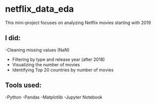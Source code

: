 # netflix_data_eda
This mini-project focuses on analyzing Netflix movies starting with 2019
## I did:
-Cleaning missing values (NaN)
- Filtering by type and release year (after 2018)
- Visualizing the number of movies
- Identifying Top 20 countries by number of movies
## Tools used:
-Python
-Pandas
-Matplotlib
-Jupyter Notebook

